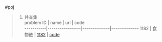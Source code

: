 #poj <br>
>1. 并查集 <br>
problem ID |	 name   	 |		url		|		code <br>
-----------|-----------------|--------------|--------------
1182	   |	食物链		  |	[1182](http://poj.org/problem?id=1182) | [code](https://github.com/qinduanyinghua/oj/blob/master/poj/1182%20%E9%A3%9F%E7%89%A9%E9%93%BE(%E5%85%B3%E7%B3%BB%E5%B9%B6%E6%9F%A5%E9%9B%86).cpp)